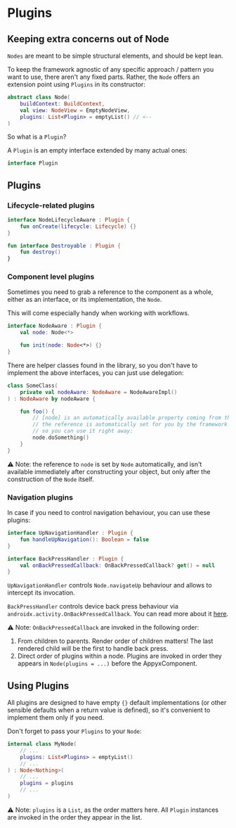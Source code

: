 # Plugins

## Keeping extra concerns out of Node

```Nodes``` are meant to be simple structural elements, and should be kept lean.

To keep the framework agnostic of any specific approach / pattern you want to use, there aren't any
fixed parts. Rather, the ```Node``` offers an extension point using ```Plugins``` in its
constructor:

```kotlin
abstract class Node(
    buildContext: BuildContext,
    val view: NodeView = EmptyNodeView,
    plugins: List<Plugin> = emptyList() // <--
)
```

So what is a ```Plugin```?

A ```Plugin``` is an empty interface extended by many actual ones:

```kotlin
interface Plugin

```

## Plugins

### Lifecycle-related plugins

```kotlin
interface NodeLifecycleAware : Plugin {
    fun onCreate(lifecycle: Lifecycle) {}
}

fun interface Destroyable : Plugin {
    fun destroy()
}
```

### Component level plugins

Sometimes you need to grab a reference to the component as a whole, either as an interface, or its
implementation, the ```Node```.

This will come especially handy when working with workflows.

```kotlin
interface NodeAware : Plugin {
    val node: Node<*>

    fun init(node: Node<*>) {}
}
```

There are helper classes found in the library, so you don't have to implement the above interfaces,
you can just use delegation:

```kotlin
class SomeClass(
    private val nodeAware: NodeAware = NodeAwareImpl()
) : NodeAware by nodeAware {

    fun foo() {
        // [node] is an automatically available property coming from the NodeAware interface
        // the reference is automatically set for you by the framework + the NodeAwareImpl class
        // so you can use it right away:
        node.doSomething()
    }
}
```

⚠️ Note: the reference to ```node``` is set by ```Node``` automatically, and isn't available
immediately after constructing your object, but only after the construction of the ```Node```
itself.

### Navigation plugins

In case if you need to control navigation behaviour, you can use these plugins:

```kotlin
interface UpNavigationHandler : Plugin {
    fun handleUpNavigation(): Boolean = false
}

interface BackPressHandler : Plugin {
    val onBackPressedCallback: OnBackPressedCallback? get() = null
}
```

`UpNavigationHandler` controls `Node.navigateUp` behaviour and allows to intercept its invocation.

`BackPressHandler` controls device back press behaviour
via `androidx.activity.OnBackPressedCallback`.
You can read more about
it [here](https://developer.android.com/guide/navigation/navigation-custom-back).

⚠️ Note: `OnBackPressedCallback` are invoked in the following order:

1. From children to parents. Render order of children matters! The last rendered child will be the
   first to handle back press.
2. Direct order of plugins within a node. Plugins are invoked in order they appears
   in `Node(plugins = ...)` before the AppyxComponent.

## Using Plugins

All plugins are designed to have empty ```{}``` default implementations (or other sensible defaults
when a return value is defined), so it's convenient to implement them only if you need.

Don't forget to pass your ```Plugins``` to your ```Node```:

```kotlin
internal class MyNode(
    // ...
    plugins: List<Plugins> = emptyList()
    // ...
) : Node<Nothing>(
    // ...
    plugins = plugins
    // ...
)
```

⚠️ Note: ```plugins``` is a ```List```, as the order matters here. All ```Plugin``` instances are
invoked in the order they appear in the list.
